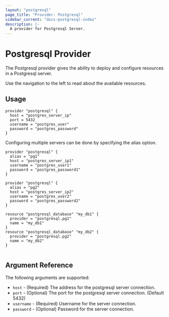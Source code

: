 ```yaml
---
layout: "postgresql"
page_title: "Provider: Postgresql"
sidebar_current: "docs-postgresql-index"
description: |-
  A provider for Postgresql Server.
---
```


# Postgresql Provider

The Postgresql provider gives the ability to deploy and configure resources in a Postgresql server.

Use the navigation to the left to read about the available resources.

## Usage

```
provider "postgresql" {
  host = "postgres_server_ip"
  port = 5432
  username = "postgres_user"
  password = "postgres_password"
}

```

Configuring multiple servers can be done by specifying the alias option.

```
provider "postgresql" {
  alias = "pg1"
  host = "postgres_server_ip1"
  username = "postgres_user1"
  password = "postgres_password1"
}

provider "postgresql" {
  alias = "pg2"
  host = "postgres_server_ip2"
  username = "postgres_user2"
  password = "postgres_password2"
}

resource "postgresql_database" "my_db1" {
  provider = "postgresql.pg1"
  name = "my_db1"
}
resource "postgresql_database" "my_db2" {
  provider = "postgresql.pg2"
  name = "my_db2"
}


```

## Argument Reference

The following arguments are supported:

* `host` - (Required) The address for the postgresql server connection.
* `port` - (Optional) The port for the postgresql server connection. (Default 5432)
* `username` - (Required) Username for the server connection.
* `password` - (Optional) Password for the server connection.